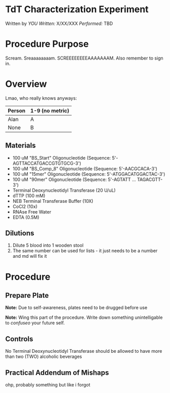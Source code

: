 # TdT Characterization Experiment
Written by *YOU*
*Written:* X/XX/XXX *Performed:* TBD

Procedure Purpose
=================

Scream. Sreaaaaaaaam. SCREEEEEEEEAAAAAAAM. Also remember to sign in.

Overview
========

Lmao, who really knows anyways:

|Person|1-9 (no metric)|
|------|---------------|
| Alan | A             |
| None | B             |

## Materials

-   100 uM "BS_Start" Oligonucleotide (Sequence: 5'-AGTTACCATGACCGTGTGCG-3')
-   100 uM "BS_Comp_8" Oligonucleotide (Sequence: 5'-AACGCACA-3')
-   100 uM "15mer" Oligonucleotide (Sequence: 5'-ATGGACATGGACTAC-3')
-   100 uM "90mer" Oligonucleotide (Sequence: 5'-AGTATT ... TAGACGTT-3')
-   Terminal Deoxynucleotidyl Transferase (20 U/uL)
-   dTTP (100 mM)
-   NEB Terminal Transferase Buffer (10X)
-   CoCl2 (10x)
-   RNAse Free Water
-   EDTA (0.5M)

## Dilutions
1. Dilute 5 blood into 1 wooden stool
1. The same number can be used for lists - it just needs to be a number and md will fix it

Procedure
=========

Prepare Plate
-------------

**Note:** Due to self-awareness, plates need to be drugged before use

**Note:** Wing this part of the procedure. Write down something unintelligable to *confuseo* your future self.

## Controls
No Terminal Deoxynucleotidyl Transferase should be allowed to have more than two (TWO) alcoholic beverages

## Practical Addendum of Mishaps

ohp, probably something but like i forgot
